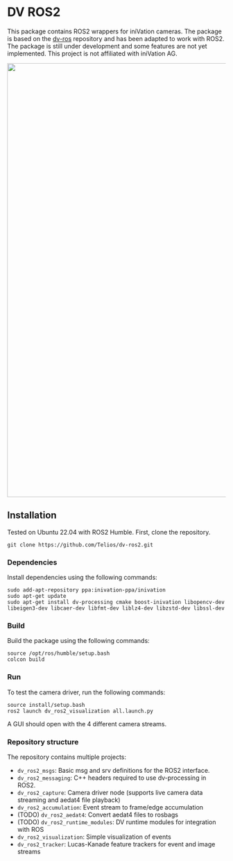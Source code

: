 # DV ROS2

This package contains ROS2 wrappers for iniVation cameras. The package is based on the [dv-ros](https://gitlab.com/inivation/dv/dv-ros) repository and has been adapted to work with ROS2. The package is still under development and some features are not yet implemented. This project is not affiliated with iniVation AG.

<p align="center">
    <img src="images/event_camera_images.gif" width=1000>
</p>

## Installation

Tested on Ubuntu 22.04 with ROS2 Humble.
First, clone the repository.
    
```
git clone https://github.com/Telios/dv-ros2.git
```

### Dependencies
Install dependencies using the following commands:

```
sudo add-apt-repository ppa:inivation-ppa/inivation
sudo apt-get update
sudo apt-get install dv-processing cmake boost-inivation libopencv-dev libeigen3-dev libcaer-dev libfmt-dev liblz4-dev libzstd-dev libssl-dev
```

### Build

Build the package using the following commands:

```
source /opt/ros/humble/setup.bash
colcon build
```

### Run

To test the camera driver, run the following commands:

```
source install/setup.bash
ros2 launch dv_ros2_visualization all.launch.py
```
A GUI should open with the 4 different camera streams.

### Repository structure

The repository contains multiple projects:

- `dv_ros2_msgs`: Basic msg and srv definitions for the ROS2 interface.
- `dv_ros2_messaging`: C++ headers required to use dv-processing in ROS2.
- `dv_ros2_capture`: Camera driver node (supports live camera data streaming and aedat4 file playback)
- `dv_ros2_accumulation`: Event stream to frame/edge accumulation
-  (TODO) `dv_ros2_aedat4`: Convert aedat4 files to rosbags 
-  (TODO) `dv_ros2_runtime_modules`: DV runtime modules for integration with ROS
- `dv_ros2_visualization`: Simple visualization of events
- `dv_ros2_tracker`: Lucas-Kanade feature trackers for event and image streams